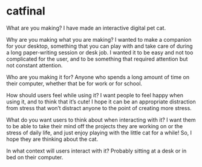 # catfinal
What are you making?
I have made an interactive digital pet cat.

Why are you making what you are making?
I wanted to make a companion for your desktop, something that you can play with and take care of during a long paper-writing session or desk job. I wanted it to be easy and not too complicated for the user, and to be something that required attention but not constant attention. 

Who are you making it for?
Anyone who spends a long amount of time on their computer, whether that be for work or for school. 

How should users feel while using it?
I want people to feel happy when using it, and to think that it’s cute! I hope it can be an appropriate distraction from stress that won’t distract anyone to the point of creating more stress. 

What do you want users to think about when interacting with it?
I want them to be able to take their mind off the projects they are working on or the stress of daily life, and just enjoy playing with the little cat for a while! So, I hope they are thinking about the cat. 

In what context will users interact with it?
Probably sitting at a desk or in bed on their computer. 


